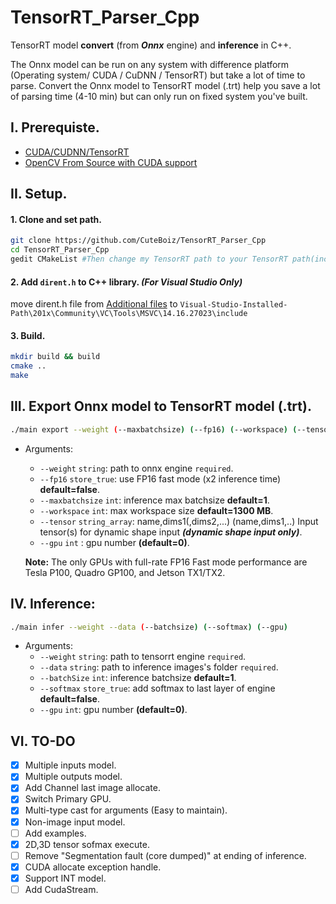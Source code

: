 # TensorRT_Parser_Cpp

 TensorRT model **convert** (from ***Onnx*** engine) and **inference** in C++.

The Onnx model can be run on any system with difference platform (Operating system/ CUDA / CuDNN / TensorRT) but take a lot of time to parse.
Convert the Onnx model to TensorRT model (.trt) help you save a lot of parsing time (4-10 min) but can only run on fixed system you've built.

## I. Prerequiste.

- [CUDA/CUDNN/TensorRT](https://github.com/CuteBoiz/Ubuntu_Installation/blob/master/cuda.md)
- [OpenCV From Source with CUDA support](https://github.com/CuteBoiz/Ubuntu_Installation/blob/master/opencv.md)

## II. Setup.

#### 1. Clone and set path.

```sh
git clone https://github.com/CuteBoiz/TensorRT_Parser_Cpp
cd TensorRT_Parser_Cpp
gedit CMakeList #Then change my TensorRT path to your TensorRT path(include and lib)
```

#### 2. Add `dirent.h` to C++ library. *(For Visual Studio Only)*

 move dirent.h file from [Additional files](https://github.com/CuteBoiz/TensorRT_Parser_Cpp/tree/main/Addition%20files) to `Visual-Studio-Installed-Path\201x\Community\VC\Tools\MSVC\14.16.27023\include`

#### 3. Build.

```sh
mkdir build && build
cmake ..
make
```

## III. Export Onnx model to TensorRT model (.trt).
```sh
./main export --weight (--maxbatchsize) (--fp16) (--workspace) (--tensor) (--gpu)
```
- Arguments:
    - `--weight` `string`: path to onnx engine `required`.
    - `--fp16` `store_true`: use FP16 fast mode (x2 inference time) **default=false**.
    - `--maxbatchsize` `int`:  inference max batchsize **default=1**.
    - `--workspace` `int`: max workspace size **default=1300 MB**.
    - `--tensor` `string_array`: name,dims1(,dims2,...) (name,dims1,..) Input tensor(s) for dynamic shape input ***(dynamic shape input only)***.
    - `--gpu` `int` : gpu number **(default=0)**.

   **Note:** The only GPUs with full-rate FP16 Fast mode performance are Tesla P100, Quadro GP100, and Jetson TX1/TX2.

## IV. Inference:
```sh
./main infer --weight --data (--batchsize) (--softmax) (--gpu)
```
- Arguments:
    - `--weight` `string`: path to tensorrt engine `required`.
    - `--data` `string`: path to inference images's folder `required`.
    - `--batchSize` `int`: inference batchsize **default=1**.
    - `--softmax` `store_true`: add softmax to last layer of engine **default=false**.
    - `--gpu` `int`: gpu number **(default=0)**.

## VI. TO-DO

- [x] Multiple inputs model.
- [x] Multiple outputs model.
- [x] Add Channel last image allocate.
- [x] Switch Primary GPU. 
- [x] Multi-type cast for arguments (Easy to maintain).
- [x] Non-image input model.
- [ ] Add examples.
- [x] 2D,3D tensor sofmax execute.
- [ ] Remove "Segmentation fault (core dumped)" at ending of inference.
- [x] CUDA allocate exception handle.
- [x] Support INT model.
- [ ] Add CudaStream.

